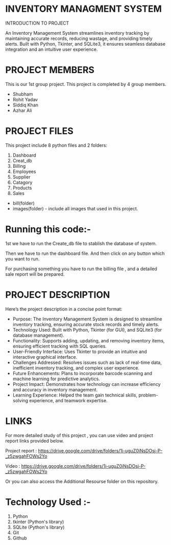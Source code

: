 # INVENTORY MANAGMENT SYSTEM

INTRODUCTION TO PROJECT

An Inventory Management System streamlines inventory tracking by maintaining accurate records, reducing wastage, and providing timely alerts. Built with Python, Tkinter, and SQLite3, it ensures seamless database integration and an intuitive user experience.

# PROJECT MEMBERS

This is our 1st group project. This project is completed by 4 group members.

* Shubham
* Rohit Yadav
* Siddiq Khan 
* Azhar Ali

# PROJECT FILES

This project include 8 python files and 2 folders:
1. Dashboard
2. Creat_db
3. Billing 
4. Employees
5. Supplier
6. Catagory
7. Products
8. Sales 

* bill(folder)
* images(folder) - include all images that used in this project.

# Running this code:-
1st we have to run the Create_db file to stablish the database of system.

Then we have to run the dashboard file.
And then click on any button which you want to run.

For purchasing something you have to run the billing file , and a detailed sale report will be prepared.

# PROJECT DESCRIPTION

Here’s the project description in a concise point format:
- Purpose: The Inventory Management System is designed to streamline inventory tracking, ensuring accurate stock records and timely alerts.
- Technology Used: Built with Python, Tkinter (for GUI), and SQLite3 (for database management).
- Functionality: Supports adding, updating, and removing inventory items, ensuring efficient tracking with SQL queries.
- User-Friendly Interface: Uses Tkinter to provide an intuitive and interactive graphical interface.
- Challenges Addressed: Resolves issues such as lack of real-time data, inefficient inventory tracking, and complex user experience.
- Future Enhancements: Plans to incorporate barcode scanning and machine learning for predictive analytics.
- Project Impact: Demonstrates how technology can increase efficiency and accuracy in inventory management.
- Learning Experience: Helped the team gain technical skills, problem-solving experience, and teamwork expertise.


# LINKS

For more detailed study of this project , you can use video and project report links provided below.

Project report : https://drive.google.com/drive/folders/1i-uguZ0iNsDOsj-P-_z5zwgahFOWs2Yo

Video : https://drive.google.com/drive/folders/1i-uguZ0iNsDOsj-P-_z5zwgahFOWs2Yo

Or you can also access the Additional Resourse folder on this repository.

# Technology Used :-

1. Python
2. tkinter (Python's library)
3. SQLite (Python's library)
4. Git
5. Github
